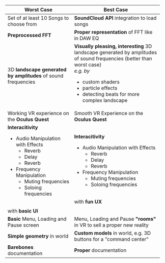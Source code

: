 Worst Case | Best Case 
------ | ------ 
Set of at least 10 Songs to choose from | **SoundCloud API** integration to load songs
**Preprocessed FFT** | **Proper representation** of FFT like in DAW EQ
3D **landscape generated by amplitudes** of sound frequencies | **Visually pleasing, interesting** 3D landscape generated by amplitudes of sound frequencies (better than worst case) <br>_e.g. by_<br> <ul> <li> custom shaders </li> <li> particle effects </li> <li> detecting beats for more complex landscape </li> </ul>
Working VR experience on the **Oculus Quest** | Smooth VR Experience on the **Oculus Quest**
**Interacitivity** <br> <ul> <li> Audio Manipulation with Effects<ul> <li>Reverb</li> <li>Delay</li><li>Reverb</li> </ul> <li>Frequency Manipulation <ul> <li>Muting frequencies</li><li>Soloing frequencies</li></ul></ul> <br> with **basic UI** | **Interacitivity** <br> <ul> <li> Audio Manipulation with Effects<ul> <li>Reverb</li> <li>Delay</li><li>Reverb</li> </ul> <li>Frequency Manipulation <ul> <li>Muting frequencies</li><li>Soloing frequencies</li></ul></ul> <br> with **fun UX** 
**Basic** Menu, Loading and Pause screen | Menu, Loading and Pause **"rooms"** in VR to sell a proper new reality
**Simple geometry** in world | **Custom models** in world, e.g. 3D buttons for a "command center"
**Barebones** documentation | **Proper** documentation